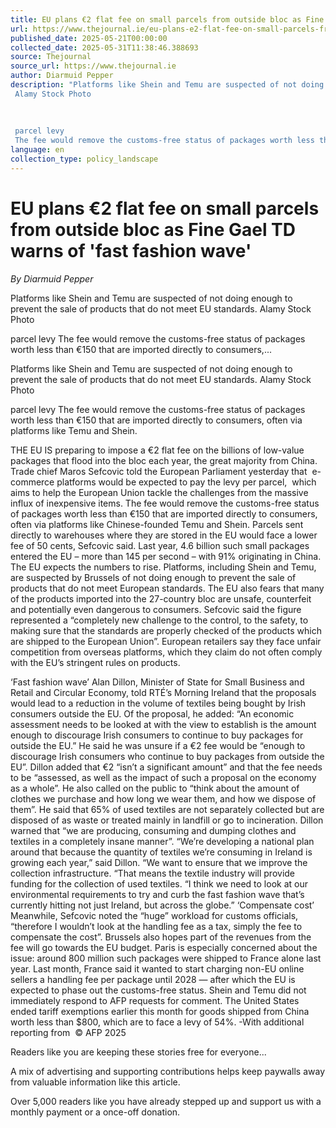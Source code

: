 ```yaml
---
title: EU plans €2 flat fee on small parcels from outside bloc as Fine Gael TD warns of 'fast fashion wave'
url: https://www.thejournal.ie/eu-plans-e2-flat-fee-on-small-parcels-from-outside-bloc-6710453-May2025/
published_date: 2025-05-21T00:00:00
collected_date: 2025-05-31T11:38:46.388693
source: Thejournal
source_url: https://www.thejournal.ie
author: Diarmuid Pepper
description: "Platforms like Shein and Temu are suspected of not doing enough to prevent the sale of products that do not meet EU standards.
 Alamy Stock Photo 
 
 
 
 parcel levy 
 The fee would remove the customs-free status of packages worth less than €150 that are imported directly to consumers,..."
language: en
collection_type: policy_landscape
---
```


# EU plans €2 flat fee on small parcels from outside bloc as Fine Gael TD warns of 'fast fashion wave'

*By Diarmuid Pepper*

Platforms like Shein and Temu are suspected of not doing enough to prevent the sale of products that do not meet EU standards.
 Alamy Stock Photo 
 
 
 
 parcel levy 
 The fee would remove the customs-free status of packages worth less than €150 that are imported directly to consumers,...

Platforms like Shein and Temu are suspected of not doing enough to prevent the sale of products that do not meet EU standards.
 Alamy Stock Photo

parcel levy 
 The fee would remove the customs-free status of packages worth less than €150 that are imported directly to consumers, often via platforms like Temu and Shein.

THE EU IS preparing to impose a €2 flat fee on the billions of low-value packages that flood into the bloc each year, the great majority from China. 
 Trade chief Maros Sefcovic told the European Parliament yesterday that  e-commerce platforms would be expected to pay the levy per parcel,  which aims to help the European Union tackle the challenges from the massive influx of inexpensive items. 
 The fee would remove the customs-free status of packages worth less than €150 that are imported directly to consumers, often via platforms like Chinese-founded Temu and Shein. 
 Parcels sent directly to warehouses where they are stored in the EU would face a lower fee of 50 cents, Sefcovic said. 
 Last year, 4.6 billion such small packages entered the EU – more than 145 per second – with 91% originating in China. The EU expects the numbers to rise. 
 Platforms, including Shein and Temu, are suspected by Brussels of not doing enough to prevent the sale of products that do not meet European standards. 
 The EU also fears that many of the products imported into the 27-country bloc are unsafe, counterfeit and potentially even dangerous to consumers. 
 Sefcovic said the figure represented a “completely new challenge to the control, to the safety, to making sure that the standards are properly checked of the products which are shipped to the European Union”. 
 European retailers say they face unfair competition from overseas platforms, which they claim do not often comply with the EU’s stringent rules on products.
 
 ‘Fast fashion wave’ 
 Alan Dillon, Minister of State for Small Business and Retail and Circular Economy, told RTÉ’s Morning Ireland that the proposals would lead to a reduction in the volume of textiles being bought by Irish consumers outside the EU. 
 Of the proposal, he added: “An economic assessment needs to be looked at with the view to establish is the amount enough to discourage Irish consumers to continue to buy packages for outside the EU.” 
 He said he was unsure if a €2 fee would be “enough to discourage Irish consumers who continue to buy packages from outside the EU”. 
 Dillon added that €2 “isn’t a significant amount” and that the fee needs to be “assessed, as well as the impact of such a proposal on the economy as a whole”. 
 He also called on the public to “think about the amount of clothes we purchase and how long we wear them, and how we dispose of them”. 
 He said that 65% of used textiles are not separately collected but are disposed of as waste or treated mainly in landfill or go to incineration. 
 Dillon warned that “we are producing, consuming and dumping clothes and textiles in a completely insane manner”. 
 “We’re developing a national plan around that because the quantity of textiles we’re consuming in Ireland is growing each year,” said Dillon. 
 “We want to ensure that we improve the collection infrastructure. 
 “That means the textile industry will provide funding for the collection of used textiles. 
 “I think we need to look at our environmental requirements to try and curb the fast fashion wave that’s currently hitting not just Ireland, but across the globe.” 
 ‘Compensate cost’ 
 Meanwhile, Sefcovic noted the “huge” workload for customs officials, “therefore I wouldn’t look at the handling fee as a tax, simply the fee to compensate the cost”. 
 Brussels also hopes part of the revenues from the fee will go towards the EU budget. 
 Paris is especially concerned about the issue: around 800 million such packages were shipped to France alone last year. 
 Last month, France said it wanted to start charging non-EU online sellers a handling fee per package until 2028 — after which the EU is expected to phase out the customs-free status. 
 Shein and Temu did not immediately respond to AFP requests for comment. 
 The United States ended tariff exemptions earlier this month for goods shipped from China worth less than $800, which are to face a levy of 54%. 
 -With additional reporting from  © AFP 2025

Readers like you are keeping these stories free for everyone...

A mix of advertising and supporting contributions helps keep paywalls away from valuable information like this article.
 
 Over 5,000 readers like you have already stepped up and support us with a monthly payment or a once-off donation.